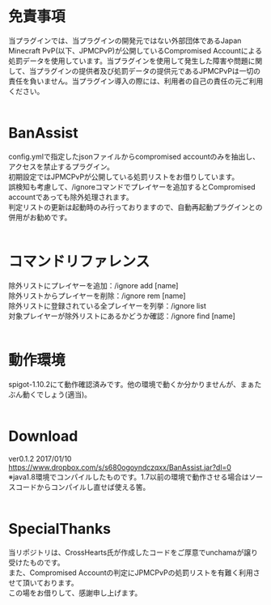 # 免責事項
当プラグインでは、当プラグインの開発元ではない外部団体であるJapan Minecraft PvP(以下、JPMCPvP)が公開しているCompromised Accountによる処罰データを使用しています。当プラグインを使用して発生した障害や問題に関して、当プラグインの提供者及び処罰データの提供元であるJPMCPvPは一切の責任を負いません。当プラグイン導入の際には、利用者の自己の責任の元ご利用ください。<br>
<br>
# BanAssist
config.ymlで指定したjsonファイルからcompromised accountのみを抽出し、アクセスを禁止するプラグイン。<br>
初期設定ではJPMCPvPが公開している処罰リストをお借りしています。<br>
誤検知も考慮して、/ignoreコマンドでプレイヤーを追加するとCompromised accountであっても除外処理されます。<br>
判定リストの更新は起動時のみ行っておりますので、自動再起動プラグインとの併用がお勧めです。<br>
<br>
# コマンドリファレンス
除外リストにプレイヤーを追加：/ignore add [name]<br>
除外リストからプレイヤーを削除：/ignore rem [name]<br>
除外リストに登録されている全プレイヤーを列挙：/ignore list<br>
対象プレイヤーが除外リストにあるかどうか確認：/ignore find [name]<br>
<br>
# 動作環境
spigot-1.10.2にて動作確認済みです。他の環境で動くか分かりませんが、まぁたぶん動くでしょう(適当)。<br>
<br>
# Download
ver0.1.2 2017/01/10<br>
https://www.dropbox.com/s/s680ogoyndczqxx/BanAssist.jar?dl=0<br>
※java1.8環境でコンパイルしたものです。1.7以前の環境で動作させる場合はソースコードからコンパイルし直せば使える筈。<br>
<br>
# SpecialThanks
当リポジトリは、CrossHearts氏が作成したコードをご厚意でunchamaが譲り受けたものです。<br>
また、Compromised Accountの判定にJPMCPvPの処罰リストを有難く利用させて頂いております。<br>
この場をお借りして、感謝申し上げます。

